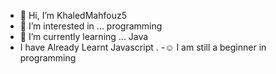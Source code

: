 - 👋 Hi, I’m KhaledMahfouz5
- 👀 I’m interested in ... programming 
- 🌱 I’m currently learning ... Java
- I have Already Learnt Javascript .
-☺️ I am still a beginner in programming
 
<!---
KhaledMahfouz5/KhaledMahfouz5 is a ✨ special ✨ repository because its `README.md` (this file) appears on your GitHub profile.
You can click the Preview link to take a look at your changes.
--->

